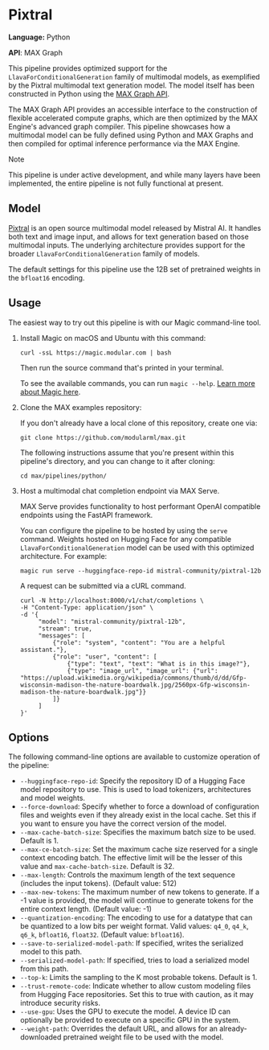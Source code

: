 # Pixtral

**Language:** Python

**API**: MAX Graph

This pipeline provides optimized support for the
`LlavaForConditionalGeneration` family of multimodal models, as exemplified
by the Pixtral multimodal text generation model. The model itself has
been constructed in Python using the
[MAX Graph API](https://docs.modular.com/max/graph/).

The MAX Graph API provides an accessible interface to the construction of
flexible accelerated compute graphs, which are then optimized by the MAX
Engine's advanced graph compiler. This pipeline showcases how a multimodal
model can be fully defined using Python and MAX Graphs and then compiled for
optimal inference performance via the MAX Engine.

> [!NOTE]
> This pipeline is under active development, and while many layers have been
> implemented, the entire pipeline is not fully functional at present.

## Model

[Pixtral](https://mistral.ai/news/pixtral-12b/)
is an open source multimodal model released by Mistral AI. It handles both text
and image input, and allows for text generation based on those multimodal
inputs. The underlying architecture provides support for the broader
`LlavaForConditionalGeneration` family of models.

The default settings for this pipeline use the 12B set of pretrained weights in
the `bfloat16` encoding.

## Usage

The easiest way to try out this pipeline is with our Magic command-line tool.

1. Install Magic on macOS and Ubuntu with this command:

   ```shell
   curl -ssL https://magic.modular.com | bash
   ```

   Then run the source command that's printed in your terminal.

   To see the available commands, you can run `magic --help`.
   [Learn more about Magic here](https://docs.modular.com/magic).

2. Clone the MAX examples repository:

   If you don't already have a local clone of this repository, create one via:

   ```shell
   git clone https://github.com/modularml/max.git
   ```

   The following instructions assume that you're present within this pipeline's
   directory, and you can change to it after cloning:

   ```shell
   cd max/pipelines/python/
   ```

3. Host a multimodal chat completion endpoint via MAX Serve.

   MAX Serve provides functionality to host performant OpenAI compatible
   endpoints using the FastAPI framework.

   You can configure the pipeline to be hosted by using the `serve` command.
   Weights hosted on Hugging Face for any compatible
   `LlavaForConditionalGeneration` model can be used with this optimized
   architecture. For example:

   ```shell
   magic run serve --huggingface-repo-id mistral-community/pixtral-12b
   ```

   A request can be submitted via a cURL command.

   ```shell
   curl -N http://localhost:8000/v1/chat/completions \
   -H "Content-Type: application/json" \
   -d '{
        "model": "mistral-community/pixtral-12b",
        "stream": true,
        "messages": [
            {"role": "system", "content": "You are a helpful assistant."},
            {"role": "user", "content": [
                {"type": "text", "text": "What is in this image?"},
                {"type": "image_url", "image_url": {"url": "https://upload.wikimedia.org/wikipedia/commons/thumb/d/dd/Gfp-wisconsin-madison-the-nature-boardwalk.jpg/2560px-Gfp-wisconsin-madison-the-nature-boardwalk.jpg"}}
            ]}
        ]
   }'
   ```

## Options

The following command-line options are available to customize operation of the
pipeline:

- `--huggingface-repo-id`: Specify the repository ID of a Hugging Face model
  repository to use. This is used to load tokenizers, architectures and model
  weights.
- `--force-download`: Specify whether to force a download of configuration
  files and weights even if they already exist in the local cache. Set this
  if you want to ensure you have the correct version of the model.
- `--max-cache-batch-size`: Specifies the maximum batch size to be used.
  Default is 1.
- `--max-ce-batch-size`: Set the maximum cache size reserved for a single
  context encoding batch. The effective limit will be the lesser of this value
  and `max-cache-batch-size`.
  Default is 32.
- `--max-length`: Controls the maximum length of the text sequence
  (includes the input tokens).
  (Default value: 512)
- `--max-new-tokens`: The maximum number of new tokens to generate. If a -1
  value is provided, the model will continue to generate tokens for the entire
  context length. (Default value: -1)
- `--quantization-encoding`: The encoding to use for a datatype that can be
  quantized to a low bits per weight format.
  Valid values: `q4_0`, `q4_k`, `q6_k`, `bfloat16`, `float32`.
  (Default value: `bfloat16`).
- `--save-to-serialized-model-path`: If specified, writes the serialized model
  to this path.
- `--serialized-model-path`: If specified, tries to load a serialized model
  from this path.
- `--top-k`: Limits the sampling to the K most probable tokens. Default is 1.
- `--trust-remote-code`: Indicate whether to allow custom modeling files from
  Hugging Face repositories. Set this to true with caution, as it may
  introduce security risks.
- `--use-gpu`: Uses the GPU to execute the model. A device ID can optionally
  be provided to execute on a specific GPU in the system.
- `--weight-path`: Overrides the default URL, and allows for an
  already-downloaded pretrained weight file to be used with the model.
